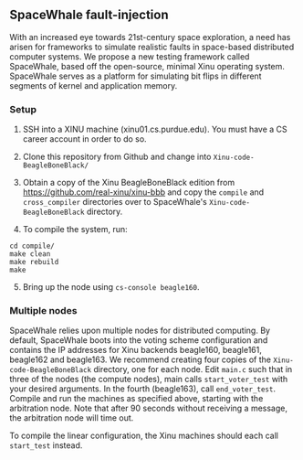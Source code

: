 ## SpaceWhale fault-injection

With an increased eye towards 21st-century space exploration, a need has arisen
for frameworks to simulate realistic faults in space-based distributed computer
systems. We propose a new testing framework called  SpaceWhale, based off
the open-source, minimal Xinu operating system. SpaceWhale serves as a platform
for simulating bit flips in different segments of kernel and application memory.

### Setup

1. SSH into a XINU machine (xinu01.cs.purdue.edu). You must have a CS career
account in order to do so.

2. Clone this repository from Github and change into `Xinu-code-BeagleBoneBlack/`

3. Obtain a copy of the Xinu BeagleBoneBlack edition from 
https://github.com/real-xinu/xinu-bbb and copy the `compile` and `cross_compiler`
directories over to SpaceWhale's `Xinu-code-BeagleBoneBlack` directory.

4. To compile the system, run:
```
cd compile/
make clean
make rebuild
make
```

5. Bring up the node using `cs-console beagle160`.

### Multiple nodes

SpaceWhale relies upon multiple nodes for distributed computing. By default,
SpaceWhale boots into the voting scheme configuration and contains the IP
addresses for Xinu backends beagle160, beagle161, beagle162 and beagle163. 
We recommend creating four copies of the `Xinu-code-BeagleBoneBlack` directory,
one for each node. Edit `main.c` such that in three of the nodes (the compute 
nodes), main calls `start_voter_test` with your desired arguments. In the fourth
(beagle163), call `end_voter_test`. Compile and run the machines as specified
above, starting with the arbitration node. Note that after 90 seconds without 
receiving a message, the arbitration node will time out.

To compile the linear configuration, the Xinu machines should each call
`start_test` instead.
